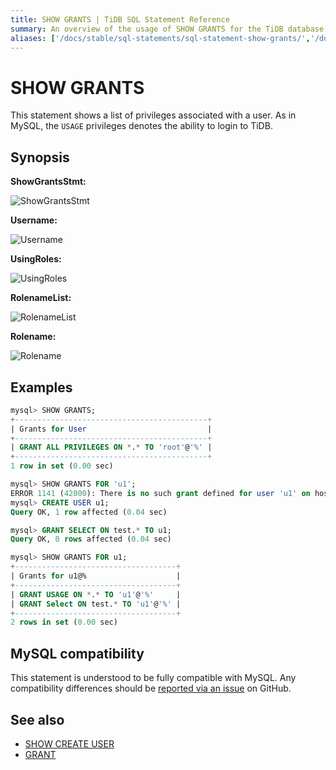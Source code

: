 ```yaml
---
title: SHOW GRANTS | TiDB SQL Statement Reference
summary: An overview of the usage of SHOW GRANTS for the TiDB database.
aliases: ['/docs/stable/sql-statements/sql-statement-show-grants/','/docs/v4.0/sql-statements/sql-statement-show-grants/','/docs/stable/reference/sql/statements/show-grants/']
---
```


# SHOW GRANTS

This statement shows a list of privileges associated with a user. As in MySQL, the `USAGE` privileges denotes the ability to login to TiDB.

## Synopsis

**ShowGrantsStmt:**

![ShowGrantsStmt](https://download.pingcap.com/images/docs/sqlgram/ShowGrantsStmt.png)

**Username:**

![Username](https://download.pingcap.com/images/docs/sqlgram/Username.png)

**UsingRoles:**

![UsingRoles](https://download.pingcap.com/images/docs/sqlgram/UsingRoles.png)

**RolenameList:**

![RolenameList](https://download.pingcap.com/images/docs/sqlgram/RolenameList.png)

**Rolename:**

![Rolename](https://download.pingcap.com/images/docs/sqlgram/Rolename.png)

## Examples

```sql
mysql> SHOW GRANTS;
+-------------------------------------------+
| Grants for User                           |
+-------------------------------------------+
| GRANT ALL PRIVILEGES ON *.* TO 'root'@'%' |
+-------------------------------------------+
1 row in set (0.00 sec)

mysql> SHOW GRANTS FOR 'u1';
ERROR 1141 (42000): There is no such grant defined for user 'u1' on host '%'
mysql> CREATE USER u1;
Query OK, 1 row affected (0.04 sec)

mysql> GRANT SELECT ON test.* TO u1;
Query OK, 0 rows affected (0.04 sec)

mysql> SHOW GRANTS FOR u1;
+------------------------------------+
| Grants for u1@%                    |
+------------------------------------+
| GRANT USAGE ON *.* TO 'u1'@'%'     |
| GRANT Select ON test.* TO 'u1'@'%' |
+------------------------------------+
2 rows in set (0.00 sec)
```

## MySQL compatibility

This statement is understood to be fully compatible with MySQL. Any compatibility differences should be [reported via an issue](https://github.com/pingcap/tidb/issues/new/choose) on GitHub.

## See also

* [SHOW CREATE USER](/sql-statements/sql-statement-show-create-user.md)
* [GRANT](/sql-statements/sql-statement-grant-privileges.md)
